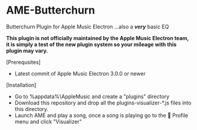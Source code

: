 # AME-Butterchurn
Butterchurn Plugin for Apple Music Electron
...also a ***very*** basic EQ

**This plugin is not officially maintained by the Apple Music Electron team, it is simply a test of the new plugin system so your mileage with this plugin may vary.**

[Prerequsites]
* Latest commit of Apple Music Electron 3.0.0 or newer

[Installation]
* Go to %appdata%\AppleMusic and create a "plugins" directory
* Download this repository and drop all the plugins-visualizer-\*.js files into this directory.
* Launch AME and play a song, once a song is playing go to the 👤 Profile menu and click "Visualizer"
